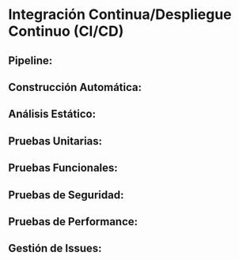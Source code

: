 # Integración Continua/Despliegue Continuo (CI/CD)
## Pipeline:

## Construcción Automática:


## Análisis Estático: 


## Pruebas Unitarias:


## Pruebas Funcionales:



## Pruebas de Seguridad:



## Pruebas de Performance:



## Gestión de Issues: 



